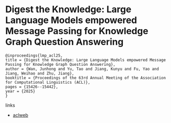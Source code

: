 # Digest the Knowledge: Large Language Models empowered Message Passing for Knowledge Graph Question Answering

```
@inproceedings{lmp_acl25,
title = {Digest the Knowledge: Large Language Models empowered Message Passing for Knowledge Graph Question Answering},
author = {Wan, Junhong and Yu, Tao and Jiang, Kunyu and Fu, Yao and Jiang, Weihao and Zhu, Jiang},
booktitle = {Proceedings of the 63rd Annual Meeting of the Association for Computational Linguistics (ACL)},
pages = {15426--15442},
year = {2025}
}
```

links
- [aclweb](https://aclanthology.org/2025.acl-long.750/)
